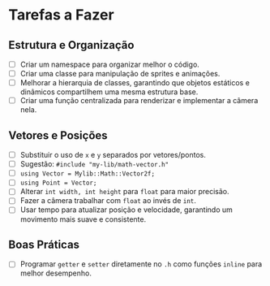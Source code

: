 # Tarefas a Fazer

## Estrutura e Organização
* [ ] Criar um namespace para organizar melhor o código.
* [ ] Criar uma classe para manipulação de sprites e animações.
* [ ] Melhorar a hierarquia de classes, garantindo que objetos estáticos e dinâmicos compartilhem uma mesma estrutura base.
* [ ] Criar uma função centralizada para renderizar e implementar a câmera nela.

## Vetores e Posições
* [ ] Substituir o uso de `x` e `y` separados por vetores/pontos.
* [ ] Sugestão: `#include "my-lib/math-vector.h"`
* [ ] `using Vector = Mylib::Math::Vector2f;`
* [ ] `using Point = Vector;`
* [ ] Alterar `int width, int height` para `float` para maior precisão.
* [ ] Fazer a câmera trabalhar com `float` ao invés de `int`.
* [ ] Usar tempo para atualizar posição e velocidade, garantindo um movimento mais suave e consistente.

## Boas Práticas
* [ ] Programar `getter` e `setter` diretamente no `.h` como funções `inline` para melhor desempenho.

